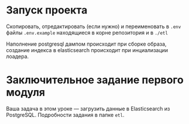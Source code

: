 # Запуск проекта
Скопировать, отредактировать (если нужно) и переименовать в `.env` файлы `.env.example` находящиеся в корне репозитория и в `./etl`

Наполнение postgresql дампом происходит при сборке образа, создание индекса в elasticsearch происходит при
инциализации лоадера.



# Заключительное задание первого модуля

Ваша задача в этом уроке — загрузить данные в Elasticsearch из PostgreSQL. Подробности задания в папке `etl`.
